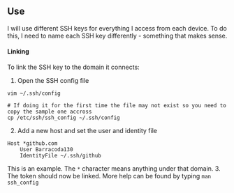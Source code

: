 ## Use
I will use different SSH keys for everything I access from each device. To do this, I need to name each SSH key differently - something that makes sense.

#### Linking
To link the SSH key to the domain it connects:
1. Open the SSH config file
```shell
vim ~/.ssh/config

# If doing it for the first time the file may not exist so you need to copy the sample one accross
cp /etc/ssh/ssh_config ~/.ssh/config
```
2. Add a new host and set the user and identity file
```shell
Host *github.com
	User Barracoda130
	IdentityFile ~/.ssh/github
```
This is an example. The `*` character means anything under that domain.
3. The token should now be linked. More help can be found by typing `man ssh_config`
